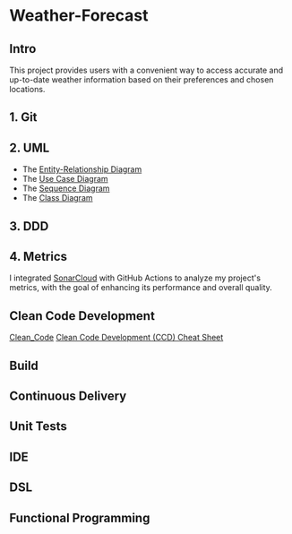 # Weather-Forecast
## Intro
This project provides users with a convenient way to access accurate and up-to-date weather information based on their preferences and chosen locations.
## 1. Git

## 2. UML
* The [Entity-Relationship Diagram](https://github.com/homa-ae/Weather-Forecast/blob/main/Diagrams/Entity-Relationship%20Diagram.jpg) 
* The [Use Case Diagram](https://github.com/homa-ae/Weather-Forecast/blob/main/Diagrams/Use%20Case%20Diagram.jpg)
* The [Sequence Diagram](https://github.com/homa-ae/Weather-Forecast/blob/main/Diagrams/Sequence%20Diagram.jpg)
* The [Class Diagram](https://github.com/homa-ae/Weather-Forecast/blob/main/Diagrams/Class%20Diagram.jpg)

## 3. DDD

## 4. Metrics
I integrated [SonarCloud](https://sonarcloud.io/projects?reliability=1) with GitHub Actions to analyze my project's metrics, with the goal of enhancing its performance and overall quality.
## Clean Code Development
[Clean_Code](https://github.com/homa-ae/Weather-Forecast/blob/main/documents/clean-code.md)
[Clean Code Development (CCD) Cheat Sheet](https://github.com/homa-ae/Weather-Forecast/edit/main/documents/clean-code-cheat-sheet.md)

## Build
## Continuous Delivery
## Unit Tests
## IDE
## DSL
## Functional Programming
